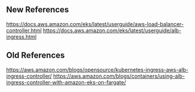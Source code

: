 ## New References
https://docs.aws.amazon.com/eks/latest/userguide/aws-load-balancer-controller.html
https://docs.aws.amazon.com/eks/latest/userguide/alb-ingress.html

## Old References
https://aws.amazon.com/blogs/opensource/kubernetes-ingress-aws-alb-ingress-controller/
https://aws.amazon.com/blogs/containers/using-alb-ingress-controller-with-amazon-eks-on-fargate/
